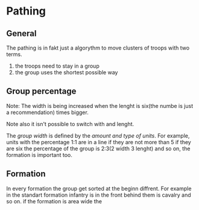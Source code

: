 # Pathing

## General
The pathing is in fakt just a algorythm to move clusters of troops with two terms.
1. the troops need to stay in a group
2. the group uses the shortest possible way

## Group percentage
Note: The width is being increased when the lenght is six(the numbe is just a recommendation) times bigger.

Note also it isn't possible to switch with and lenght.

The *group width* is defined by the *amount and type of units*. For example, units with the percentage 1:1 are in a line if they are not more than 5 if they are six the percentage of the group is 2:3(2 width 3 lenght) and so on, the formation is important too.

## Formation
In every formation the group get sorted at the beginn diffrent. For example in the standart formation infantry is in the front behind them is cavalry and so on. if the formation is area wide the
